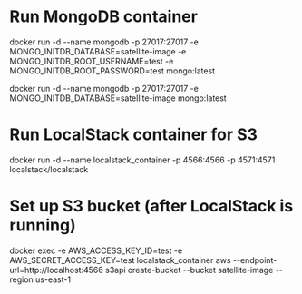 # Run MongoDB container
docker run -d --name mongodb -p 27017:27017 -e MONGO_INITDB_DATABASE=satellite-image -e MONGO_INITDB_ROOT_USERNAME=test -e MONGO_INITDB_ROOT_PASSWORD=test  mongo:latest

docker run -d --name mongodb -p 27017:27017 -e MONGO_INITDB_DATABASE=satellite-image mongo:latest


# Run LocalStack container for S3
docker run -d --name localstack_container -p 4566:4566 -p 4571:4571 localstack/localstack

# Set up S3 bucket (after LocalStack is running)
docker exec -e AWS_ACCESS_KEY_ID=test -e AWS_SECRET_ACCESS_KEY=test localstack_container aws --endpoint-url=http://localhost:4566 s3api create-bucket --bucket satellite-image --region us-east-1
